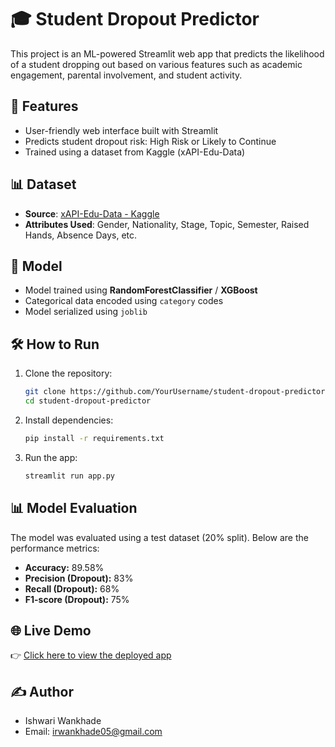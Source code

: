 # 🎓 Student Dropout Predictor

This project is an ML-powered Streamlit web app that predicts the likelihood of a student dropping out based on various features such as academic engagement, parental involvement, and student activity.

## 🚀 Features

- User-friendly web interface built with Streamlit
- Predicts student dropout risk: High Risk or Likely to Continue
- Trained using a dataset from Kaggle (xAPI-Edu-Data)

## 📊 Dataset

- **Source**: [xAPI-Edu-Data - Kaggle](https://www.kaggle.com/datasets/aljarah/xAPI-Edu-Data)
- **Attributes Used**: Gender, Nationality, Stage, Topic, Semester, Raised Hands, Absence Days, etc.

## 🧠 Model

- Model trained using **RandomForestClassifier** / **XGBoost**
- Categorical data encoded using `category` codes
- Model serialized using `joblib`

## 🛠 How to Run

1. Clone the repository:
    ```bash
    git clone https://github.com/YourUsername/student-dropout-predictor.git
    cd student-dropout-predictor
    ```

2. Install dependencies:
    ```bash
    pip install -r requirements.txt
    ```

3. Run the app:
    ```bash
    streamlit run app.py
    ```

## 📊 Model Evaluation

The model was evaluated using a test dataset (20% split). Below are the performance metrics:

- **Accuracy:** 89.58%
- **Precision (Dropout):** 83%
- **Recall (Dropout):** 68%
- **F1-score (Dropout):** 75%

## 🌐 Live Demo

👉 [Click here to view the deployed app](https://student-dropout-predictor-czgvv7gvr8x3kvpir6brbz.streamlit.app/)

## ✍️ Author

- Ishwari Wankhade
- Email: irwankhade05@gmail.com


